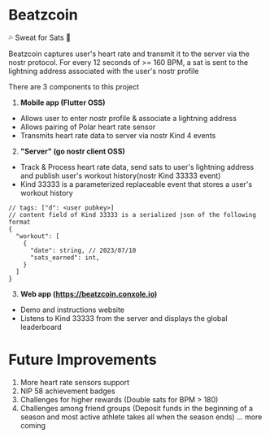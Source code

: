 # Beatzcoin

💦 Sweat for Sats 🤑

Beatzcoin captures user's heart rate and transmit it to the server via the nostr protocol. For every 12 seconds of >= 160 BPM, a sat is sent to the lightning address associated with the user's nostr profile

There are 3 components to this project
1. **Mobile app (Flutter OSS)**
- Allows user to enter nostr profile & associate a lightning address
- Allows pairing of Polar heart rate sensor
- Transmits heart rate data to server via nostr Kind 4 events

2. **"Server" (go nostr client OSS)**
- Track & Process heart rate data, send sats to user's lightning address and publish user's workout history(nostr Kind 33333 event)
- Kind 33333 is a parameterized replaceable event that stores a user's workout history
```
// tags: ["d": <user pubkey>]
// content field of Kind 33333 is a serialized json of the following format
{
  "workout": [
    {
      "date": string, // 2023/07/10
      "sats_earned": int,
    }
  ]
}
```
  
3. **Web app (https://beatzcoin.conxole.io)**
- Demo and instructions website
- Listens to Kind 33333 from the server and displays the global leaderboard


# Future Improvements
1. More heart rate sensors support
2. NIP 58 achievement badges
3. Challenges for higher rewards (Double sats for BPM > 180)
4. Challenges among friend groups (Deposit funds in the beginning of a season and most active athlete takes all when the season ends)
... more coming
